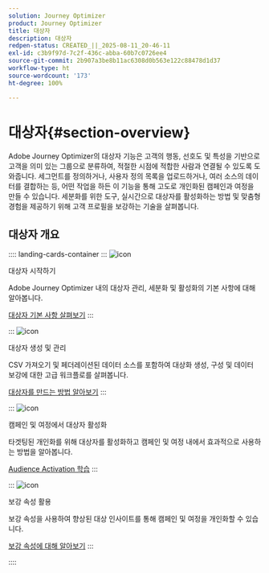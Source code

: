 ```yaml
---
solution: Journey Optimizer
product: Journey Optimizer
title: 대상자
description: 대상자
redpen-status: CREATED_||_2025-08-11_20-46-11
exl-id: c3b9f97d-7c2f-436c-abba-60b7c0726ee4
source-git-commit: 2b907a3be8b11ac6308d0b563e122c88478d1d37
workflow-type: ht
source-wordcount: '173'
ht-degree: 100%

---
```


# 대상자{#section-overview}

Adobe Journey Optimizer의 대상자 기능은 고객의 행동, 선호도 및 특성을 기반으로 고객을 의미 있는 그룹으로 분류하여, 적절한 시점에 적합한 사람과 연결될 수 있도록 도와줍니다. 세그먼트를 정의하거나, 사용자 정의 목록을 업로드하거나, 여러 소스의 데이터를 결합하는 등, 어떤 작업을 하든 이 기능을 통해 고도로 개인화된 캠페인과 여정을 만들 수 있습니다. 세분화를 위한 도구, 실시간으로 대상자를 활성화하는 방법 및 맞춤형 경험을 제공하기 위해 고객 프로필을 보강하는 기술을 살펴봅니다.

## 대상자 개요

:::: landing-cards-container
:::
![icon](https://cdn.experienceleague.adobe.com/icons/circle-play.svg)

대상자 시작하기

Adobe Journey Optimizer 내의 대상자 관리, 세분화 및 활성화의 기본 사항에 대해 알아봅니다.

[대상자 기본 사항 살펴보기](../using/audience/about-audiences.md)
:::

:::
![icon](https://cdn.experienceleague.adobe.com/icons/list-check.svg)

대상자 생성 및 관리

CSV 가져오기 및 페더레이션된 데이터 소스를 포함하여 대상화 생성, 구성 및 데이터 보강에 대한 고급 워크플로를 살펴봅니다.

[대상자를 만드는 방법 알아보기](create-landing-page.md)
:::

:::
![icon](https://cdn.experienceleague.adobe.com/icons/bullseye.svg)

캠페인 및 여정에서 대상자 활성화

타겟팅된 개인화를 위해 대상자를 활성화하고 캠페인 및 여정 내에서 효과적으로 사용하는 방법을 알아봅니다.

[Audience Activation 학습](../using/audience/target-audiences.md)
:::

:::
![icon](https://cdn.experienceleague.adobe.com/icons/puzzle-piece.svg)

보강 속성 활용

보강 속성을 사용하여 향상된 대상 인사이트를 통해 캠페인 및 여정을 개인화할 수 있습니다.

[보강 속성에 대해 알아보기](../using/audience/enrichment-attributes.md)
:::

::::
